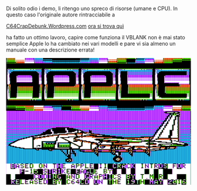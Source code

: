Di solito odio i demo, li ritengo uno spreco di risorse (umane e CPU).
In questo caso l'originale autore rintracciabile a

[C64CrapDebunk.Wordpress.com](C64CrapDebunk.Wordpress.com) [ora si trova quì](http://c64cd.co.uk)

ha fatto un ottimo lavoro, capire come funziona il VBLANK non è mai stato semplice
Apple lo ha cambiato nei vari modelli e pare vi sia almeno un manuale con una
descrizione errata!

![F-15](https://github.com/MarcoVerpelli/Sorgenti-Apple-II/blob/master/Assembly/F15%20D-Gamma%20Clone/fdclone.png)
